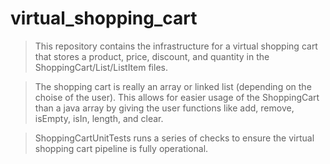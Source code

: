 # virtual_shopping_cart

> This repository contains the infrastructure for a virtual shopping cart that stores a product, price, discount, and quantity in the ShoppingCart/List/ListItem files.

> The shopping cart is really an array or linked list (depending on the choise of the user). This allows for easier usage of the ShoppingCart than a java array by giving the user functions like add, remove, isEmpty, isIn, length, and clear. 

> ShoppingCartUnitTests runs a series of checks to ensure the virtual shopping cart pipeline is fully operational.

